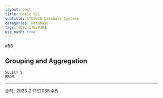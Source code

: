 ```yaml
---
layout: post
title: Basic SQL
subtitle: ITE2038 Database Systems
categories: Database
tags: [DB, ITE2038]
use_math: true
---
```

#56

## Grouping and Aggregation

```
SELECT S
FROM 
```




---

[1]: /assets/images/post_img/2023-10-11-AL_MergeSort/1.png
[2]: /assets/images/post_img/2023-10-11-AL_MergeSort/2.png


출처 : 2023-2 ITE2038 수업  






